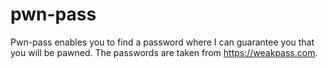 # pwn-pass
Pwn-pass enables you to find a password where I can guarantee you that you will be pawned. The passwords are taken from https://weakpass.com.
